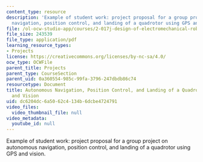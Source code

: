 ```yaml
---
content_type: resource
description: 'Example of student work: project proposal for a group project on autonomous
  navigation, position control, and landing of a quadrotor using GPS and vision.'
file: /ol-ocw-studio-app/courses/2-017j-design-of-electromechanical-robotic-systems-fall-2009/dc6204dc6a5062c4134b6dcbe4724791_MIT2_017JF09_sw1_proposal.pdf
file_size: 243539
file_type: application/pdf
learning_resource_types:
- Projects
license: https://creativecommons.org/licenses/by-nc-sa/4.0/
ocw_type: OCWFile
parent_title: Projects
parent_type: CourseSection
parent_uid: 0a360554-985c-99fa-3796-247dbdb86c74
resourcetype: Document
title: Autonomous Navigation, Position Control, and Landing of a Quadrotor Using GPS
  and Vision
uid: dc6204dc-6a50-62c4-134b-6dcbe4724791
video_files:
  video_thumbnail_file: null
video_metadata:
  youtube_id: null
---
```

Example of student work: project proposal for a group project on autonomous navigation, position control, and landing of a quadrotor using GPS and vision.